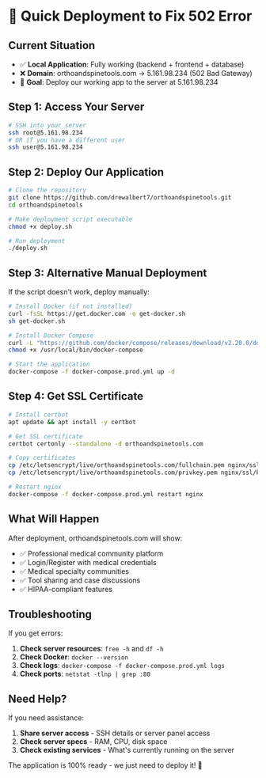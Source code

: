 # 🚀 Quick Deployment to Fix 502 Error

## Current Situation
- ✅ **Local Application**: Fully working (backend + frontend + database)
- ❌ **Domain**: orthoandspinetools.com → 5.161.98.234 (502 Bad Gateway)
- 🎯 **Goal**: Deploy our working app to the server at 5.161.98.234

## Step 1: Access Your Server
```bash
# SSH into your server
ssh root@5.161.98.234
# OR if you have a different user
ssh user@5.161.98.234
```

## Step 2: Deploy Our Application
```bash
# Clone the repository
git clone https://github.com/drewalbert7/orthoandspinetools.git
cd orthoandspinetools

# Make deployment script executable
chmod +x deploy.sh

# Run deployment
./deploy.sh
```

## Step 3: Alternative Manual Deployment
If the script doesn't work, deploy manually:

```bash
# Install Docker (if not installed)
curl -fsSL https://get.docker.com -o get-docker.sh
sh get-docker.sh

# Install Docker Compose
curl -L "https://github.com/docker/compose/releases/download/v2.20.0/docker-compose-$(uname -s)-$(uname -m)" -o /usr/local/bin/docker-compose
chmod +x /usr/local/bin/docker-compose

# Start the application
docker-compose -f docker-compose.prod.yml up -d
```

## Step 4: Get SSL Certificate
```bash
# Install certbot
apt update && apt install -y certbot

# Get SSL certificate
certbot certonly --standalone -d orthoandspinetools.com

# Copy certificates
cp /etc/letsencrypt/live/orthoandspinetools.com/fullchain.pem nginx/ssl/cert.pem
cp /etc/letsencrypt/live/orthoandspinetools.com/privkey.pem nginx/ssl/key.pem

# Restart nginx
docker-compose -f docker-compose.prod.yml restart nginx
```

## What Will Happen
After deployment, orthoandspinetools.com will show:
- ✅ Professional medical community platform
- ✅ Login/Register with medical credentials
- ✅ Medical specialty communities
- ✅ Tool sharing and case discussions
- ✅ HIPAA-compliant features

## Troubleshooting
If you get errors:
1. **Check server resources**: `free -h` and `df -h`
2. **Check Docker**: `docker --version`
3. **Check logs**: `docker-compose -f docker-compose.prod.yml logs`
4. **Check ports**: `netstat -tlnp | grep :80`

## Need Help?
If you need assistance:
1. **Share server access** - SSH details or server panel access
2. **Check server specs** - RAM, CPU, disk space
3. **Check existing services** - What's currently running on the server

The application is 100% ready - we just need to deploy it! 🎯
